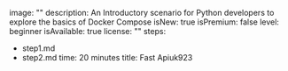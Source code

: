 image: ""
description: An Introductory scenario for Python developers to explore the basics of Docker Compose
isNew: true
isPremium: false
level: beginner
isAvailable: true
license: ""
steps:

- step1.md
- step2.md
  time: 20 minutes
  title: Fast Apiuk923
